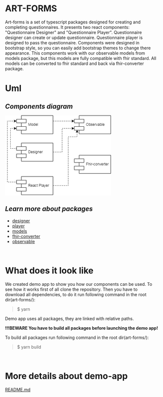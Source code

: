 # **ART-FORMS**

Art-forms is a set of typescript packages designed for creating and completing  questionnaires. It presents two react components: "Questionnaire Designer" and "Questionnaire Player". Questionnaire designer can create or update questionnaire. Questionnaire player is designed to pass the questionnaire. Components were designed in bootstrap style, so you can easily add bootstrap themes to change there appearance. This components work with our observable models from models package, but this models are fully compatible with fhir standard. All models can be converted to fhir standard and back via fhir-converter package.

# Uml

## _Components diagram_

![uml diagram](./Uml-diagram-modules.jpg)

## _Learn more about packages_
* [designer](http://blabla "@art-forms/designer package")
* [player](http://blabla "@art-forms/player package")
* [models](http://blabla "@art-forms/models package")
* [fhir-converter](http://blabla "@art-forms/fhir-converter package")
* [observable](http://blabla "@art-forms/observable package")


&nbsp;
# What does it look like
We created demo app to show you how our components can be used. To see how it works first of all clone the repository. Then you have to download all dependencies, to do it run following command in the root dir(art-forms/): 

> $ yarn

Demo app uses all packages, they are linked with relative paths.

**!!!BEWARE You have to build all packages before launching the demo app!**

To build all packages run following command in the root dir(art-forms/):
> $ yarn build

&nbsp;
# More details about demo-app
[README.md](http://blabla, "@art-forms/demo-app")